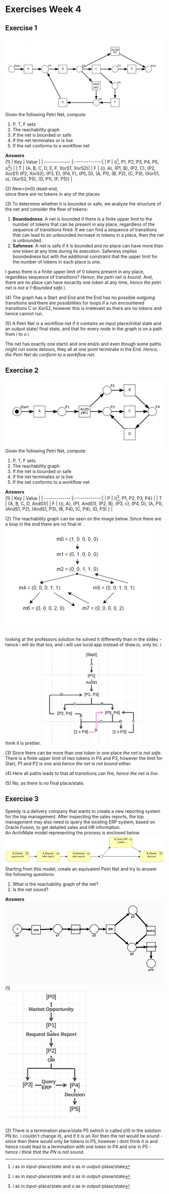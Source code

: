 # Exercises Week 4

## Exercise 1
![Petri Nets for exercise 1](week4_ex1_PN.png)
Given the following Petri Net, compute: 
1. P, T, F sets 
2. The reachability graph 
3. If the net is bounded or safe 
4. If the net terminates or is live 
5. If the net conforms to a workflow net

**Answers**\
(1)
| Key           | Value         |
| ------------- |:-------------:| 
| P    | {i[^1], P1, P2, P3, P4, P5, o[^1]} |
| T    | {A, B, C, D, E, F, XorS1, XorS2}|
| F    | {(i, A), (P1, B), (P2, C), (P2, XorS1) (P2, XorS2), (P3, E), (P4, F), (P5, D), (A, P1), (B, P2), (C, P3), (XorS1, o), (XorS2, P5), (D, P1), (F, P5)}      |

[^1]: i as in *input*-place/state and o as in *output*-plase/state

(2)
New={m0} dead-end, \
since there are no tokens in any of the places

(3)
To determine whether it is bounded or safe, we analyze the structure of the net and consider the flow of tokens:
1. **Boundedness**: A net is bounded if there is a finite upper limit to the number of tokens that can be present in any place, regardless of the sequence of transitions fired. If we can find a sequence of transitions that can lead to an unbounded increase in tokens in a place, then the net is unbounded.
2. **Safeness**: A net is safe if it is bounded and no place can have more than one token at any time during its execution. Safeness implies boundedness but with the additional constraint that the upper limit for the number of tokens in each place is one.

I guess there is a finite upper limit of 0 tokens present in any place, regardless sequence of transitions? *Hence, the petri net is bound.* And, there are no place can have excactly one token at any time, *hence the petri net is not a 1-Bounded safe*.\

(4)
The graph has a Start and End and the End has no possible outgoing transitions and there are possibilities for loops if a run encountered transitions C or XorS2, however this is irrelevant as there are no tokens and hence cannot run.

(5)
A Petri Net is a workflow net if it contains an input place/initial state and an output state/ final state, and that for every node in the graph is on a path from i to o.\

The net has exactly one start/i and one end/o and even though some paths might run some detours, they all at one point terminate in the End. *Hence, the Petri Net do conform to a workflow net*.

## Exercise 2 
![Petri Nets for exercise 2](week4_ex2_PN.png)
Given the following Petri Net, compute:
1. P, T, F sets
1. The reachability graph
1. If the net is bounded or safe
1. If the net terminates or is live
1. If the net conforms to a workflow net

**Answers**\
(1)
| Key           | Value         |
| ------------- |:-------------:| 
| P    | {i[^1], P1, P2, P3, P4} |
| T    | {A, B, C, D, AndS1}|
| F    | {(i, A), (P1, AndS1), (P2, B), (P3, c), (P4, D), (A, P1), (AndS1, P2), (AndS1, P3), (B, P4), (C, P4), (D, P3) }      |

[^1]: i as in *input*-place/state

(2)
The reachability graph can be seen on the image below. Since there are a loop in the end there are no final m´.
![Reachability graph for exercise 1.2](week4_ex2_b.png)

looking at the professors solution he solved it differently than in the slides - hence i will do that too, and i will use lucid.app instead of draw.io, only bc. i think it is prettier.
![Correct reachability graph for exercise 1.2](week4_ex2_b_better.png)

(3)
Since there can be more than one token in one place *the net is not safe*. There is a finite upper limit of two tokens in P4 and P3, however the limit for Start, P1 and P2 is one and *hence the net is not bound either*.

(4)
Here all paths leads to that all transitions can fire, *hence the net is live*. 

(5)
No, as there is no final place/state.

## Exercise 3
Speedy is a delivery company that wants to create a new reporting system for the top 
management. After inspecting the sales reports, the top management may also need to 
query the existing ERP system, based on Oracle Fusion, to get detailed sales and HR 
information.\
An ArchiMate model representing the process is enclosed below. 
![ArchiMate model for exercise 3](week4_ex3_AM.png)
Starting from this model, create an equivalent Petri Net and try to answer the following 
questions:
1. What is the reachability graph of the net?
1. Is the net sound?

**Answers**
![Petri Net solution of the ArchiMate model for exercise 3](week4_ex3_PN.png)
(1)\
![Reachability Graph solution of the Petri Nets for exercise 3](week4_ex3_RG.png)

(2) There is a termination place/state P5 (which is called p10 in the solution PN bc. i couldn't change it), and if it is an Xor then the net would be sound - since then there would only be tokens in P5, however i dont think it is and hence could lead to a termination with one token in P4 and one in P5 - *hence i think that the PN is not sound*.